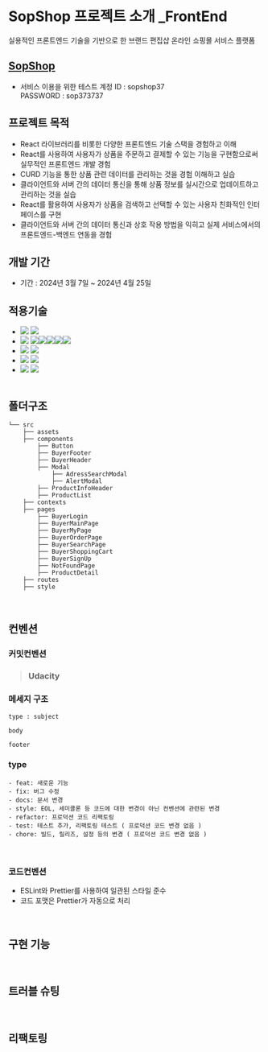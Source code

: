 # SopShop 프로젝트 소개 \_FrontEnd

실용적인 프론트엔드 기술을 기반으로 한 브랜드 편집샵 온라인 쇼핑몰 서비스 플랫폼
<br/>

## [SopShop](https://sopshop.netlify.app/)

- 서비스 이용을 위한 테스트 계정
  ID : sopshop37 <br/>
  PASSWORD : sop373737
  <br/>

## 프로젝트 목적

- React 라이브러리를 비롯한 다양한 프론트엔드 기술 스택을 경험하고 이해
- React를 사용하여 사용자가 상품을 주문하고 결제할 수 있는 기능을 구현함으로써 실무적인 프론트엔드 개발 경험
- CURD 기능을 통한 상품 관련 데이터를 관리하는 것을 경험 이해하고 실습
- 클라이언트와 서버 간의 데이터 통신을 통해 상품 정보를 실시간으로 업데이트하고 관리하는 것을 실습
- React를 활용하여 사용자가 상품을 검색하고 선택할 수 있는 사용자 친화적인 인터페이스를 구현
- 클라이언트와 서버 간의 데이터 통신과 상호 작용 방법을 익히고 실제 서비스에서의 프론트엔드-백엔드 연동을 경험
  <br/>

## 개발 기간

- 기간 : 2024년 3월 7일 ~ 2024년 4월 25일
  <br/>

## 적용기술

- <img src="https://img.shields.io/badge/LANGUAGE-%23121011?style=for-the-badge"> <img src="https://img.shields.io/badge/javascript-%23323330.svg?style=for-the-badge&logo=javascript&logoColor=%23F7DF1E"><br/>
- <img src="https://img.shields.io/badge/LIBRARY-%23121011?style=for-the-badge"> <img src="https://img.shields.io/badge/react-%2320232a.svg?style=for-the-badge&logo=react&logoColor=%2361DAFB"><img src="https://img.shields.io/badge/Context--Api-000000?style=for-the-badge&logo=react"><img src="https://img.shields.io/badge/React%20Hook%20Form-%23EC5990.svg?style=for-the-badge&logo=reacthookform&logoColor=white"><img src="https://img.shields.io/badge/React_Router-CA4245?style=for-the-badge&logo=react-router&logoColor=white"><img src="https://img.shields.io/badge/styled--components-DB7093?style=for-the-badge&logo=styled-components&logoColor=white"/><br/>
- <img src="https://img.shields.io/badge/IDE/EDITOR-%23121011?style=for-the-badge"> <img src="https://img.shields.io/badge/Visual%20Studio%20Code-0078d7.svg?style=for-the-badge&logo=visual-studio-code&logoColor=white"><br/>
- <img src="https://img.shields.io/badge/VERSIONCONTROL-%23121011?style=for-the-badge"> <img src="https://img.shields.io/badge/github-%23121011.svg?style=for-the-badge&logo=github&logoColor=white"><br/>
- <img src="https://img.shields.io/badge/DESIGN -%23121011?style=for-the-badge"> <img src="https://img.shields.io/badge/figma-%23F24E1E.svg?style=for-the-badge&logo=figma&logoColor=white"><br/>
  <br/>

## 폴더구조

```
└── src
    ├── assets
    ├── components
        ├── Button
        ├── BuyerFooter
        ├── BuyerHeader
        ├── Modal
            ├── AdressSearchModal
            ├── AlertModal
        ├── ProductInfoHeader
        ├── ProductList
    ├── contexts
    ├── pages
        ├── BuyerLogin
        ├── BuyerMainPage
        ├── BuyerMyPage
        ├── BuyerOrderPage
        ├── BuyerSearchPage
        ├── BuyerShoppingCart
        ├── BuyerSignUp
        ├── NotFoundPage
        ├── ProductDetail
    ├── routes
    ├── style
```

<br/>

## 컨벤션

### 커밋컨벤션

> ### Udacity

### 메세지 구조

```
type : subject

body

footer
```

### type

    - feat: 새로운 기능
    - fix: 버그 수정
    - docs: 문서 변경
    - style: EOL, 세미콜론 등 코드에 대한 변경이 아닌 컨벤션에 관련된 변경
    - refactor: 프로덕션 코드 리팩토링
    - test: 테스트 추가, 리팩토링 테스트 ( 프로덕션 코드 변경 없음 )
    - chore: 빌드, 릴리즈, 설정 등의 변경 ( 프로덕션 코드 변경 없음 )

<br/>
 
### 코드컨벤션
- ESLint와 Prettier를 사용하여 일관된 스타일 준수
- 코드 포맷은 Prettier가 자동으로 처리
<br/>

## 구현 기능

<br/>

## 트러블 슈팅

<br/>

## 리팩토링
